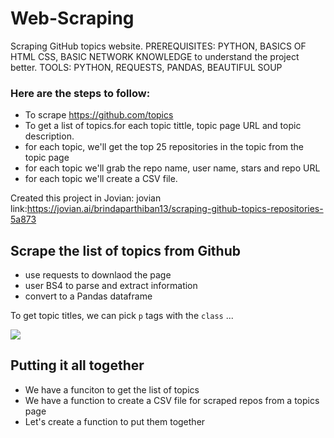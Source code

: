 # Web-Scraping
Scraping GitHub topics website.
PREREQUISITES: PYTHON, BASICS OF HTML CSS, BASIC NETWORK KNOWLEDGE to understand the project better.
TOOLS: PYTHON, REQUESTS, PANDAS, BEAUTIFUL SOUP

### Here are the steps to follow:
- To scrape https://github.com/topics
- To get a list of topics.for each topic tittle, topic page URL and topic description.
- for each topic, we'll get the top 25 repositories in the topic from the topic page
- for each topic we'll grab the repo name, user name, stars and repo URL
- for each topic we'll create a CSV file.

Created this project in Jovian:
jovian link:https://jovian.ai/brindaparthiban13/scraping-github-topics-repositories-5a873

## Scrape the list of topics from Github
- use requests to downlaod the page
- user BS4 to parse and extract information
- convert to a Pandas dataframe

To get topic titles, we can pick `p` tags with the `class` ...

![](https://i.imgur.com/OnzIdyP.png)

## Putting it all together

- We have a funciton to get the list of topics
- We have a function to create a CSV file for scraped repos from a topics page
- Let's create a function to put them together


   
    
    
